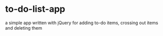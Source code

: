 # to-do-list-app
a simple app written with jQuery for adding to-do items, crossing out items and deleting them
